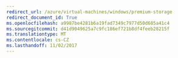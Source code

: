 ```yaml
---
redirect_url: /azure/virtual-machines/windows/premium-storage
redirect_document_id: True
ms.openlocfilehash: a9987be4281b6a19fad7349c7977d50d685a41c4
ms.sourcegitcommit: d41d9049625a7c9fc186ef721b8df4feeb28215f
ms.translationtype: MT
ms.contentlocale: cs-CZ
ms.lasthandoff: 11/02/2017
---
```

